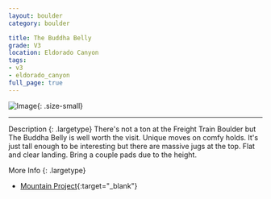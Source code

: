 ```yaml
---
layout: boulder
category: boulder

title: The Buddha Belly
grade: V3
location: Eldorado Canyon
tags:
- v3
- eldorado_canyon
full_page: true
---
```


![Image](https://pub-512d85031b1440409fe8612f837b8235.r2.dev/buddha_belly_eldorado_canyon_v3.jpg){: .size-small}

---


Description
{: .largetype}
There's not a ton at the Freight Train Boulder but The Buddha Belly is well worth the visit. Unique moves on comfy holds. It's just tall enough to be interesting but there are massive jugs at the top. Flat and clear landing. Bring a couple pads due to the height.

More Info
{: .largetype}
- [Mountain Project](https://www.mountainproject.com/route/107112182/the-buddha-belly){:target="_blank"}
